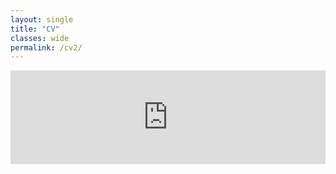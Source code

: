 ```yaml
---
layout: single
title: "CV"
classes: wide
permalink: /cv2/
---
```

<embed src="https://drive.google.com/viewerng/viewer?embedded=true&url=https://github.com/Adrian-Ng/cv/raw/master/cv.pdf" width="100%">

